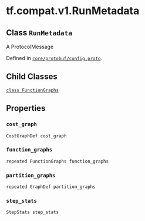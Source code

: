 <div itemscope itemtype="http://developers.google.com/ReferenceObject">
<meta itemprop="name" content="tf.compat.v1.RunMetadata" />
<meta itemprop="path" content="Stable" />
<meta itemprop="property" content="FunctionGraphs"/>
<meta itemprop="property" content="cost_graph"/>
<meta itemprop="property" content="function_graphs"/>
<meta itemprop="property" content="partition_graphs"/>
<meta itemprop="property" content="step_stats"/>
</div>

# tf.compat.v1.RunMetadata

## Class `RunMetadata`

A ProtocolMessage





Defined in [`core/protobuf/config.proto`](/code/stable/tensorflow/core/protobuf/config.proto).

<!-- Placeholder for "Used in" -->


## Child Classes
[`class FunctionGraphs`](../../../tf/compat/v1/RunMetadata/FunctionGraphs.md)

## Properties

<h3 id="cost_graph"><code>cost_graph</code></h3>

`CostGraphDef cost_graph`


<h3 id="function_graphs"><code>function_graphs</code></h3>

`repeated FunctionGraphs function_graphs`


<h3 id="partition_graphs"><code>partition_graphs</code></h3>

`repeated GraphDef partition_graphs`


<h3 id="step_stats"><code>step_stats</code></h3>

`StepStats step_stats`




